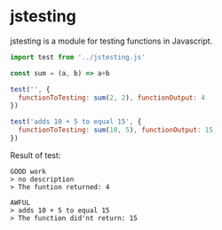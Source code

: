 # jstesting

jstesting is a module for testing functions in Javascript.

```javascript
import test from '../jstesting.js'

const sum = (a, b) => a+b
```

```javascript
test('', {
  functionToTesting: sum(2, 2), functionOutput: 4
})

test('adds 10 + 5 to equal 15', {
  functionToTesting: sum(10, 5), functionOutput: 15
})
```

Result of test:

```
GOOD work
> no description
> The funtion returned: 4
  
AWFUL
> adds 10 + 5 to equal 15
> The function did'nt return: 15
```
